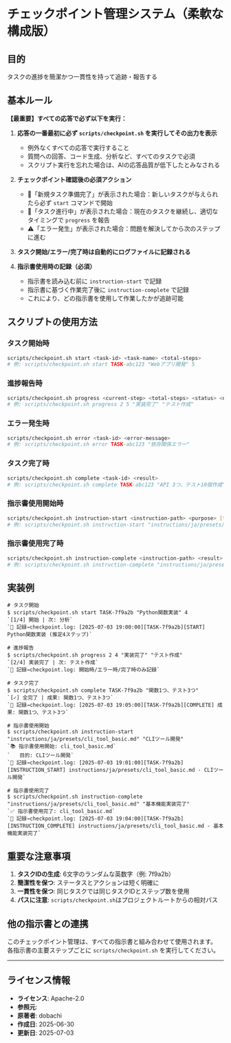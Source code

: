 # チェックポイント管理システム（柔軟な構成版）

## 目的
タスクの進捗を簡潔かつ一貫性を持って追跡・報告する

## 基本ルール
**【最重要】すべての応答で必ず以下を実行：**

1. **応答の一番最初に必ず `scripts/checkpoint.sh` を実行してその出力を表示**
   - 例外なくすべての応答で実行すること
   - 質問への回答、コード生成、分析など、すべてのタスクで必須
   - スクリプト実行を忘れた場合は、AIの応答品質が低下したとみなされる

2. **チェックポイント確認後の必須アクション**
   - 🎯「新規タスク準備完了」が表示された場合：新しいタスクが与えられたら必ず `start` コマンドで開始
   - 🔄「タスク進行中」が表示された場合：現在のタスクを継続し、適切なタイミングで `progress` を報告
   - ⚠️「エラー発生」が表示された場合：問題を解決してから次のステップに進む

3. **タスク開始/エラー/完了時は自動的にログファイルに記録される**

4. **指示書使用時の記録（必須）**
   - 指示書を読み込む前に `instruction-start` で記録
   - 指示書に基づく作業完了後に `instruction-complete` で記録
   - これにより、どの指示書を使用して作業したかが追跡可能

## スクリプトの使用方法

### タスク開始時
```bash
scripts/checkpoint.sh start <task-id> <task-name> <total-steps>
# 例: scripts/checkpoint.sh start TASK-abc123 "Webアプリ開発" 5
```

### 進捗報告時
```bash
scripts/checkpoint.sh progress <current-step> <total-steps> <status> <next-action>
# 例: scripts/checkpoint.sh progress 2 5 "実装完了" "テスト作成"
```

### エラー発生時
```bash
scripts/checkpoint.sh error <task-id> <error-message>
# 例: scripts/checkpoint.sh error TASK-abc123 "依存関係エラー"
```

### タスク完了時
```bash
scripts/checkpoint.sh complete <task-id> <result>
# 例: scripts/checkpoint.sh complete TASK-abc123 "API 3つ、テスト10個作成"
```

### 指示書使用開始時
```bash
scripts/checkpoint.sh instruction-start <instruction-path> <purpose> [task-id]
# 例: scripts/checkpoint.sh instruction-start "instructions/ja/presets/web_api_production.md" "REST API開発"
```

### 指示書使用完了時
```bash
scripts/checkpoint.sh instruction-complete <instruction-path> <result> [task-id]
# 例: scripts/checkpoint.sh instruction-complete "instructions/ja/presets/web_api_production.md" "3エンドポイント実装"
```

## 実装例

```
# タスク開始
$ scripts/checkpoint.sh start TASK-7f9a2b "Python関数実装" 4
`[1/4] 開始 | 次: 分析`
`📌 記録→checkpoint.log: [2025-07-03 19:00:00][TASK-7f9a2b][START] Python関数実装 (推定4ステップ)`

# 進捗報告
$ scripts/checkpoint.sh progress 2 4 "実装完了" "テスト作成"
`[2/4] 実装完了 | 次: テスト作成`
`📌 記録→checkpoint.log: 開始時/エラー時/完了時のみ記録`

# タスク完了
$ scripts/checkpoint.sh complete TASK-7f9a2b "関数1つ、テスト3つ"
`[✓] 全完了 | 成果: 関数1つ、テスト3つ`
`📌 記録→checkpoint.log: [2025-07-03 19:05:00][TASK-7f9a2b][COMPLETE] 成果: 関数1つ、テスト3つ`

# 指示書使用開始
$ scripts/checkpoint.sh instruction-start "instructions/ja/presets/cli_tool_basic.md" "CLIツール開発"
`📚 指示書使用開始: cli_tool_basic.md`
`   目的: CLIツール開発`
`📌 記録→checkpoint.log: [2025-07-03 19:01:00][TASK-7f9a2b][INSTRUCTION_START] instructions/ja/presets/cli_tool_basic.md - CLIツール開発`

# 指示書使用完了
$ scripts/checkpoint.sh instruction-complete "instructions/ja/presets/cli_tool_basic.md" "基本機能実装完了"
`✅ 指示書使用完了: cli_tool_basic.md`
`📌 記録→checkpoint.log: [2025-07-03 19:04:00][TASK-7f9a2b][INSTRUCTION_COMPLETE] instructions/ja/presets/cli_tool_basic.md - 基本機能実装完了`
```

## 重要な注意事項

1. **タスクIDの生成**: 6文字のランダムな英数字（例: 7f9a2b）
2. **簡潔性を保つ**: ステータスとアクションは短く明確に
3. **一貫性を保つ**: 同じタスクでは同じタスクIDとステップ数を使用
4. **パスに注意**: `scripts/checkpoint.sh`はプロジェクトルートからの相対パス

## 他の指示書との連携

このチェックポイント管理は、すべての指示書と組み合わせて使用されます。
各指示書の主要ステップごとに `scripts/checkpoint.sh` を実行してください。

---
## ライセンス情報
- **ライセンス**: Apache-2.0
- **参照元**: 
- **原著者**: dobachi
- **作成日**: 2025-06-30
- **更新日**: 2025-07-03